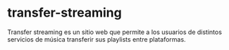 # transfer-streaming
Transfer streaming es un sitio web que permite a los usuarios de distintos servicios de música transferir sus playlists entre plataformas. 
